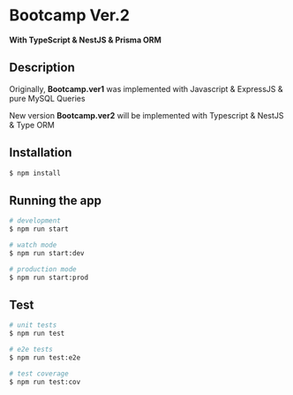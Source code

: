 # Bootcamp Ver.2

<b>With TypeScript & NestJS & Prisma ORM</b>

## Description

Originally, <b>Bootcamp.ver1</b> was implemented with Javascript & ExpressJS & pure MySQL Queries

New version <b>Bootcamp.ver2</b> will be implemented with Typescript & NestJS & Type ORM

## Installation

```bash
$ npm install
```

## Running the app

```bash
# development
$ npm run start

# watch mode
$ npm run start:dev

# production mode
$ npm run start:prod
```

## Test

```bash
# unit tests
$ npm run test

# e2e tests
$ npm run test:e2e

# test coverage
$ npm run test:cov
```

